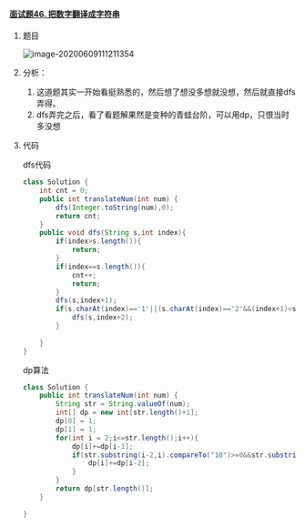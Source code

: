 #### [面试题46. 把数字翻译成字符串](https://leetcode-cn.com/problems/ba-shu-zi-fan-yi-cheng-zi-fu-chuan-lcof/)

1. 题目

   ![image-20200609111211354](https://i.loli.net/2020/06/09/HS4jh7yUNvG29fB.png)

2. 分析：

   1. 这道题其实一开始看挺熟悉的，然后想了想没多想就没想，然后就直接dfs弄得。
   2. dfs弄完之后，看了看题解果然是变种的青蛙台阶，可以用dp，只恨当时多没想

3. 代码

   dfs代码

   ```java
   class Solution {
       int cnt = 0;
       public int translateNum(int num) {
           dfs(Integer.toString(num),0);
           return cnt;
       }
       public void dfs(String s,int index){
           if(index>s.length()){
               return;
           }
           if(index==s.length()){
               cnt++;
               return;
           }
           dfs(s,index+1);
           if(s.charAt(index)=='1'||(s.charAt(index)=='2'&&(index+1)<s.length()&&s.charAt(index+1)<='5')){
               dfs(s,index+2);
           }
           
       }
   }
   ```

   dp算法

   ```java
   class Solution {
       public int translateNum(int num) {
           String str = String.valueOf(num);
           int[] dp = new int[str.length()+1];
           dp[0] = 1;
           dp[1] = 1;
           for(int i = 2;i<=str.length();i++){
               dp[i]+=dp[i-1];
               if(str.substring(i-2,i).compareTo("10")>=0&&str.substring(i-2,i).compareTo("25")<=0){
                   dp[i]+=dp[i-2];
               }
           }
           return dp[str.length()];
       }
      
   }
   ```

   